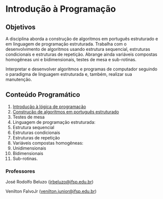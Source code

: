 # Introdução à Programação

## Objetivos

A disciplina aborda a construção de algoritmos em português estruturado e em linguagem de programação
estruturada. Trabalha com o desenvolvimento de algoritmos usando estrutura sequencial,
estruturas condicionais e estruturas de repetição. Abrange ainda variáveis compostas homogêneas
uni e bidimensionais, testes de mesa e sub-rotinas.

Interpretar e desenvolver algoritmos e programas de computador seguindo o paradigma de linguagem
estruturada e, também, realizar sua manutenção.

## Conteúdo Programático

1. [Introdução à lógica de programação](https://docs.google.com/presentation/d/1zG9EtvSfGIwGQZwjYNoLP6nn1_ugvZnjF57tuJSRq4M/edit?usp=sharing)
2. [Construção de algoritmos em português estruturado]()
3. Testes de mesa
4. Linguagem de programação estruturada:
  4. Estrutura sequencial
  4. Estruturas condicionais
  4. Estruturas de repetição
5. Variáveis compostas homogêneas:
  5. Unidimensionais
  5. Bidimensionais
6. Sub-rotinas.

### Professores ###

José Rodolfo Beluzo ([jrbeluzo@ifsp.edu.br](mailto:jrbeluzo@ifsp.edu.br))

Venilton FalvoJr ([venilton.junior@ifsp.edu.br](mailto:venilton.junior@ifsp.edu.br))
